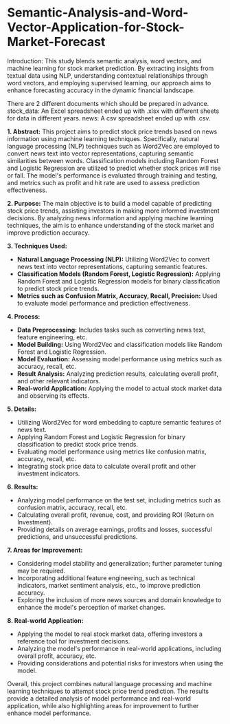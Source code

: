 # Semantic-Analysis-and-Word-Vector-Application-for-Stock-Market-Forecast
Introduction:  This study blends semantic analysis, word vectors, and machine learning for stock market prediction. By extracting insights from textual data using NLP, understanding contextual relationships through word vectors, and employing supervised learning, our approach aims to enhance forecasting accuracy in the dynamic financial landscape.

There are 2 different documents which should be prepared in advance. 
stock_data: An Excel spreadsheet ended up with .xlsx with different sheets for data in different years.
news: A csv spreadsheet ended up with .csv.

**1. Abstract:**
This project aims to predict stock price trends based on news information using machine learning techniques. Specifically, natural language processing (NLP) techniques such as Word2Vec are employed to convert news text into vector representations, capturing semantic similarities between words. Classification models including Random Forest and Logistic Regression are utilized to predict whether stock prices will rise or fall. The model's performance is evaluated through training and testing, and metrics such as profit and hit rate are used to assess prediction effectiveness.

**2. Purpose:**
The main objective is to build a model capable of predicting stock price trends, assisting investors in making more informed investment decisions. By analyzing news information and applying machine learning techniques, the aim is to enhance understanding of the stock market and improve prediction accuracy.

**3. Techniques Used:**
- **Natural Language Processing (NLP):** Utilizing Word2Vec to convert news text into vector representations, capturing semantic features.
- **Classification Models (Random Forest, Logistic Regression):** Applying Random Forest and Logistic Regression models for binary classification to predict stock price trends.
- **Metrics such as Confusion Matrix, Accuracy, Recall, Precision:** Used to evaluate model performance and prediction effectiveness.

**4. Process:**
- **Data Preprocessing:** Includes tasks such as converting news text, feature engineering, etc.
- **Model Building:** Using Word2Vec and classification models like Random Forest and Logistic Regression.
- **Model Evaluation:** Assessing model performance using metrics such as accuracy, recall, etc.
- **Result Analysis:** Analyzing prediction results, calculating overall profit, and other relevant indicators.
- **Real-world Application:** Applying the model to actual stock market data and observing its effects.

**5. Details:**
- Utilizing Word2Vec for word embedding to capture semantic features of news text.
- Applying Random Forest and Logistic Regression for binary classification to predict stock price trends.
- Evaluating model performance using metrics like confusion matrix, accuracy, recall, etc.
- Integrating stock price data to calculate overall profit and other investment indicators.

**6. Results:**
- Analyzing model performance on the test set, including metrics such as confusion matrix, accuracy, recall, etc.
- Calculating overall profit, revenue, cost, and providing ROI (Return on Investment).
- Providing details on average earnings, profits and losses, successful predictions, and unsuccessful predictions.

**7. Areas for Improvement:**
- Considering model stability and generalization; further parameter tuning may be required.
- Incorporating additional feature engineering, such as technical indicators, market sentiment analysis, etc., to improve prediction accuracy.
- Exploring the inclusion of more news sources and domain knowledge to enhance the model's perception of market changes.

**8. Real-world Application:**
- Applying the model to real stock market data, offering investors a reference tool for investment decisions.
- Analyzing the model's performance in real-world applications, including overall profit, accuracy, etc.
- Providing considerations and potential risks for investors when using the model.

Overall, this project combines natural language processing and machine learning techniques to attempt stock price trend prediction. The results provide a detailed analysis of model performance and real-world application, while also highlighting areas for improvement to further enhance model performance.

